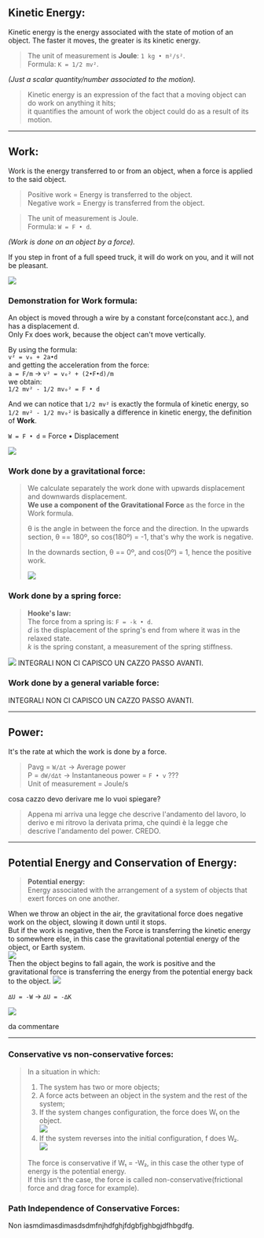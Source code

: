 ## Kinetic Energy:
Kinetic energy is the energy associated with the state of motion of an object.
The faster it moves, the greater is its kinetic energy.

> The unit of measurement is **Joule**: `1 kg • m²/s²`.  
> Formula: `K = 1/2 mv²`.

_(Just a scalar quantity/number associated to the motion)._

> Kinetic energy is an expression of the fact that a moving object can do work on anything it hits;  
> it quantifies the amount of work the object could do as a result of its motion.

---

## Work:
Work is the energy transferred to or from an object, when a force is applied to the said object.  
> Positive work = Energy is transferred to the object.  
> Negative work = Energy is transferred from the object.

> The unit of measurement is Joule.  
> Formula: `W = F • d`.

_(Work is done on an object by a force)._

If you step in front of a full speed truck, it will do work on you, and it will not be pleasant.

![](energy.png)

### Demonstration for Work formula:
An object is moved through a wire by a constant force(constant acc.), and has a displacement d.  
Only Fx does work, because the object can't move vertically.

By using the formula:  
`v² = v₀ + 2a•d`  
and getting the acceleration from the force:  
`a = F/m` → `v² = v₀² + (2•F•d)/m`  
we obtain:  
`1/2 mv² - 1/2 mv₀² = F • d`
 
And we can notice that `1/2 mv²` is exactly the formula of kinetic energy, so `1/2 mv² - 1/2 mv₀²` is basically a difference in kinetic energy, the definition of **Work**.
 
`W = F • d` = Force • Displacement

![](energy2.png)

### Work done by a gravitational force:

> We calculate separately the work done with upwards displacement and downwards displacement.  
> **We use a component of the Gravitational Force** as the force in the Work formula.
> 
> θ is the angle in between the force and the direction.
> In the upwards section, θ == 180º, so cos(180º) = -1, that's why the work is negative.
> 
> In the downards section, θ == 0º, and cos(0º) = 1, hence the positive work.
> 
> ![](energy3.png)

### Work done by a spring force:

> **Hooke's law:**  
> The force from a spring is: `F = -k • d`.  
> _d_ is the displacement of the spring's end from where it was in the relaxed state.  
> _k_ is the spring constant, a measurement of the spring stiffness.

![](energy4.png)
INTEGRALI NON CI CAPISCO UN CAZZO PASSO AVANTI.

### Work done by a general variable force:
INTEGRALI NON CI CAPISCO UN CAZZO PASSO AVANTI.

---

## Power:
It's the rate at which the work is done by a force.
> Pavg = `W/∆t` → Average power  
> P = `dW/d∆t` → Instantaneous power = `F • v` ???  
> Unit of measurement = Joule/s  
> 
cosa cazzo devo derivare me lo vuoi spiegare?
> Appena mi arriva una legge che descrive l'andamento del lavoro, lo derivo e mi ritrovo la derivata prima, che quindi è la legge che descrive l'andamento del power. CREDO.
---

## Potential Energy and Conservation of Energy:

> **Potential energy:**  
> Energy associated with the arrangement of a system of objects that exert forces on one another.

When we throw an object in the air, the gravitational force does negative work on the object, slowing it down until it stops.  
But if the work is negative, then the Force is transferring the kinetic energy to somewhere else, in this case the gravitational potential energy of the object, or Earth system.  
![](energy5.png)  
Then the object begins to fall again, the work is positive and the gravitational force is transferring the energy from the potential energy back to the object.
![](energy6.png)

`∆U = -W` → `∆U = -∆K`

![](energy7.png)

da commentare

---

### Conservative vs non-conservative forces:

>In a situation in which:
>1) The system has two or more objects;
>2) A force acts between an object in the system and the rest of the system;
>3) If the system changes configuration, the force does W₁ on the object.  
>![](energy8.png)
>4) If the system reverses into the initial configuration, f does W₂.  
>![](energy9.png)
>
>The force is conservative if W₁ = -W₂, in this case the other type of energy is the potential energy.  
>If this isn't the case, the force is called non-conservative(frictional force and drag force for example).

### Path Independence of Conservative Forces:

Non iasmdimasdimasdsdmfnjhdfghjfdgbfjghbgjdfhbgdfg.